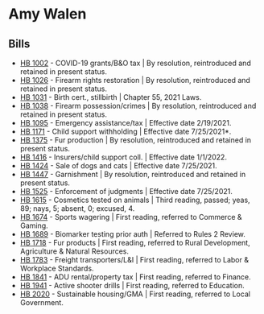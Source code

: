 # Amy Walen
## Bills
* [HB 1002](/bill/2021-22/hb/1002/) - COVID-19 grants/B&O tax | By resolution, reintroduced and retained in present status.
* [HB 1026](/bill/2021-22/hb/1026/) - Firearm rights restoration | By resolution, reintroduced and retained in present status.
* [HB 1031](/bill/2021-22/hb/1031/) - Birth cert., stillbirth | Chapter 55, 2021 Laws.
* [HB 1038](/bill/2021-22/hb/1038/) - Firearm possession/crimes | By resolution, reintroduced and retained in present status.
* [HB 1095](/bill/2021-22/hb/1095/) - Emergency assistance/tax | Effective date 2/19/2021.
* [HB 1171](/bill/2021-22/hb/1171/) - Child support withholding | Effective date 7/25/2021*.
* [HB 1375](/bill/2021-22/hb/1375/) - Fur production | By resolution, reintroduced and retained in present status.
* [HB 1416](/bill/2021-22/hb/1416/) - Insurers/child support coll. | Effective date 1/1/2022.
* [HB 1424](/bill/2021-22/hb/1424/) - Sale of dogs and cats | Effective date 7/25/2021.
* [HB 1447](/bill/2021-22/hb/1447/) - Garnishment | By resolution, reintroduced and retained in present status.
* [HB 1525](/bill/2021-22/hb/1525/) - Enforcement of judgments | Effective date 7/25/2021.
* [HB 1615](/bill/2021-22/hb/1615/) - Cosmetics tested on animals | Third reading, passed; yeas, 89; nays, 5; absent, 0; excused, 4.
* [HB 1674](/bill/2021-22/hb/1674/) - Sports wagering | First reading, referred to Commerce & Gaming.
* [HB 1689](/bill/2021-22/hb/1689/) - Biomarker testing prior auth | Referred to Rules 2 Review.
* [HB 1718](/bill/2021-22/hb/1718/) - Fur products | First reading, referred to Rural Development, Agriculture & Natural Resources.
* [HB 1783](/bill/2021-22/hb/1783/) - Freight transporters/L&I | First reading, referred to Labor & Workplace Standards.
* [HB 1841](/bill/2021-22/hb/1841/) - ADU rental/property tax | First reading, referred to Finance.
* [HB 1941](/bill/2021-22/hb/1941/) - Active shooter drills | First reading, referred to Education.
* [HB 2020](/bill/2021-22/hb/2020/) - Sustainable housing/GMA | First reading, referred to Local Government.
